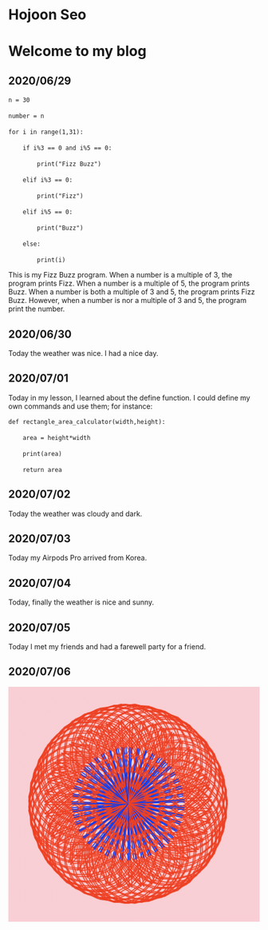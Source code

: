 # Hojoon Seo

# Welcome to my blog

## 2020/06/29
```
n = 30

number = n

for i in range(1,31):

    if i%3 == 0 and i%5 == 0:

        print("Fizz Buzz")

    elif i%3 == 0:

        print("Fizz")

    elif i%5 == 0:

        print("Buzz")

    else:

        print(i)
```

This is my Fizz Buzz program. When a number is a multiple of 3, the program prints Fizz. When a number is a multiple of 5, the program prints Buzz. When a number is both a multiple of 3 and 5, the program prints Fizz Buzz. However, when a number is nor a multiple of 3 and 5, the program print the number. 

## 2020/06/30

Today the weather was nice. I had a nice day.

## 2020/07/01

Today in my lesson, I learned about the define function. I could define my own commands and use them; for instance:

```
def rectangle_area_calculator(width,height):

    area = height*width

    print(area)

    return area
```

## 2020/07/02

Today the weather was cloudy and dark. 

## 2020/07/03

Today my Airpods Pro arrived from Korea.

## 2020/07/04 

Today, finally the weather is nice and sunny.

## 2020/07/05

Today I met my friends and had a farewell party for a friend.

## 2020/07/06

![My turtle picture 1](.\turtle_picture_1.png)